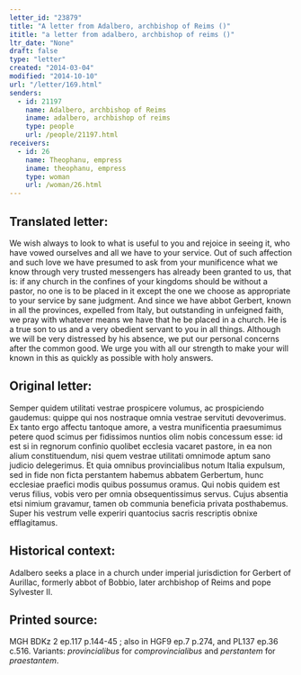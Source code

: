 ```yaml
---
letter_id: "23879"
title: "A letter from Adalbero, archbishop of Reims ()"
ititle: "a letter from adalbero, archbishop of reims ()"
ltr_date: "None"
draft: false
type: "letter"
created: "2014-03-04"
modified: "2014-10-10"
url: "/letter/169.html"
senders:
  - id: 21197
    name: Adalbero, archbishop of Reims
    iname: adalbero, archbishop of reims
    type: people
    url: /people/21197.html
receivers:
  - id: 26
    name: Theophanu, empress
    iname: theophanu, empress
    type: woman
    url: /woman/26.html
---
```

<h2> Translated letter:</h2>We wish always to look to what is useful to you and rejoice in seeing it, who have vowed ourselves and all we have to your service.  Out of such affection and such love we have presumed to ask from your munificence what we know through very trusted messengers has already been granted to us, that is:  if any church in the confines of your kingdoms should be without a pastor, no one is to be placed in it except the one we choose as appropriate to your service by sane judgment.  And since we have abbot Gerbert, known in all the provinces, expelled from Italy, but outstanding in unfeigned faith, we pray with whatever means we have that he be placed in a church.  He is a true son to us and a very obedient servant to you in all things.  Although we will be very distressed by his absence, we put our personal concerns after the common good.  We urge you with all our strength to make your will known in this as quickly as possible with holy answers.
<h2 class="mt-4"> Original letter:</h2>Semper quidem utilitati vestrae prospicere volumus, ac prospiciendo gaudemus: quippe qui nos nostraque omnia vestrae servituti devoverimus. Ex tanto ergo affectu tantoque amore, a vestra munificentia praesumimus petere quod scimus per fidissimos nuntios olim nobis concessum esse: id est si in regnorum confinio quolibet ecclesia vacaret pastore, in ea non alium constituendum, nisi quem vestrae utilitati omnimode aptum sano judicio delegerimus. Et quia omnibus provincialibus notum Italia expulsum, sed in fide non ficta perstantem habemus abbatem Gerbertum, hunc ecclesiae praefici modis quibus possumus oramus. Qui nobis quidem est verus filius, vobis vero per omnia obsequentissimus servus. Cujus absentia etsi nimium gravamur, tamen ob communia beneficia privata posthabemus. Super his vestrum velle experiri quantocius sacris rescriptis obnixe efflagitamus.
<h2 class="mt-4"> Historical context:</h2>Adalbero seeks a place in a church under imperial jurisdiction for Gerbert of Aurillac, formerly abbot of Bobbio, later archbishop of Reims and pope Sylvester II.
<h2 class="mt-4"> Printed source:</h2><p>MGH BDKz 2 ep.117 p.144-45 ; also in HGF9 ep.7 p.274, and PL137 ep.36 c.516. Variants: <em>provincialibus</em> for <em>comprovincialibus</em>&nbsp;and <em>perstantem</em> for <em>praestantem</em>.</p>